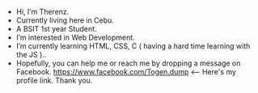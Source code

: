 -  Hi, I’m Therenz.
-  Currently living here in Cebu.
-  A BSIT 1st year Student.
-  I’m interested in Web Development.
-  I’m currently learning HTML, CSS, C ( having a hard time learning with the JS )..
-  Hopefully, you can help me or reach me by dropping a message on Facebook. https://www.facebook.com/Togen.dump <-- Here's my profile link. Thank you.

<!---
dumptogen/dumptogen is a ✨ special ✨ repository because its `README.md` (this file) appears on your GitHub profile.
You can click the Preview link to take a look at your changes.
--->
